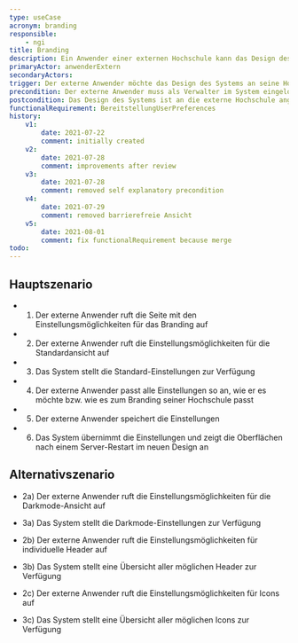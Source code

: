 ```yaml
---
type: useCase
acronym: branding
responsible: 
    - ngi
title: Branding
description: Ein Anwender einer externen Hochschule kann das Design des Systems individuell anpassen
primaryActor: anwenderExtern
secondaryActors:
trigger: Der externe Anwender möchte das Design des Systems an seine Hochschule anpassen
precondition: Der externe Anwender muss als Verwalter im System eingeloggt sein
postcondition: Das Design des Systems ist an die externe Hochschule angepasst
functionalRequirement: BereitstellungUserPreferences
history:
    v1:
        date: 2021-07-22
        comment: initially created
    v2: 
        date: 2021-07-28
        comment: improvements after review
    v3:
        date: 2021-07-28
        comment: removed self explanatory precondition
    v4:
        date: 2021-07-29
        comment: removed barrierefreie Ansicht
    v5:
        date: 2021-08-01
        comment: fix functionalRequirement because merge
todo: 
---
```


## Hauptszenario

* 1) Der externe Anwender ruft die Seite mit den Einstellungsmöglichkeiten für das Branding auf
* 2) Der externe Anwender ruft die Einstellungsmöglichkeiten für die Standardansicht auf
* 3) Das System stellt die Standard-Einstellungen zur Verfügung
* 4) Der externe Anwender passt alle  Einstellungen so an, wie er es möchte bzw. wie es zum Branding seiner Hochschule passt
* 5) Der externe Anwender speichert die Einstellungen
* 6) Das System übernimmt die Einstellungen und zeigt die Oberflächen nach einem Server-Restart im neuen Design an

## Alternativszenario

* 2a) Der externe Anwender ruft die Einstellungsmöglichkeiten für die Darkmode-Ansicht auf
* 3a) Das System stellt die Darkmode-Einstellungen zur Verfügung

* 2b) Der externe Anwender ruft die Einstellungsmöglichkeiten für individuelle Header auf
* 3b) Das System stellt eine Übersicht aller möglichen Header zur Verfügung

* 2c) Der externe Anwender ruft die Einstellungsmöglichkeiten für Icons auf
* 3c) Das System stellt eine Übersicht aller möglichen Icons zur Verfügung
